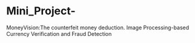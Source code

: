 # Mini_Project-
MoneyVision:The counterfeit money deduction.
Image Processing-based Currency Verification and Fraud Detection
